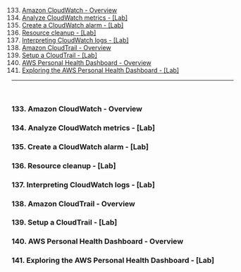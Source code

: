 133. [Amazon CloudWatch - Overview](#133)
134. [Analyze CloudWatch metrics - [Lab]](#134)
135. [Create a CloudWatch alarm - [Lab]](#135)
136. [Resource cleanup - [Lab]](#136)
137. [Interpreting CloudWatch logs - [Lab]](#137)
138. [Amazon CloudTrail - Overview](#138)
139. [Setup a CloudTrail - [Lab]](#139)
140. [AWS Personal Health Dashboard - Overview](#140)
141. [Exploring the AWS Personal Health Dashboard - [Lab]](#141)

---

<br>

### 133. Amazon CloudWatch - Overview<a id="133"></a>

### 134. Analyze CloudWatch metrics - [Lab]<a id="134"></a>

### 135. Create a CloudWatch alarm - [Lab]<a id="135"></a>

### 136. Resource cleanup - [Lab]<a id="136"></a>

### 137. Interpreting CloudWatch logs - [Lab]<a id="137"></a>

### 138. Amazon CloudTrail - Overview<a id="138"></a>

### 139. Setup a CloudTrail - [Lab]<a id="139"></a>

### 140. AWS Personal Health Dashboard - Overview<a id="140"></a>

### 141. Exploring the AWS Personal Health Dashboard - [Lab]<a id="141"></a>
